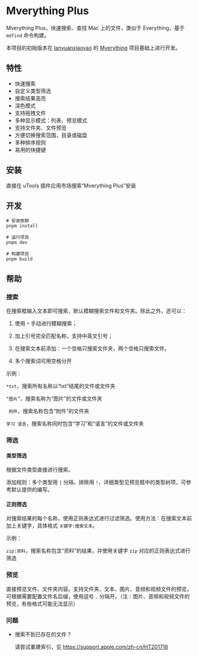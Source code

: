 # Mverything Plus

Mverything Plus，快速搜索、查找 Mac 上的文件，类似于 Everything，基于 `mdfind` 命令构建。

本项目的初始版本在 [lanyuanxiaoyao](https://github.com/lanyuanxiaoyao) 的 [Mverything](https://github.com/lanyuanxiaoyao/Mverything) 项目基础上进行开发。

## 特性

- 快速搜索
- 自定义类型筛选
- 搜索结果高亮
- 深色模式
- 支持拖拽文件
- 多种显示模式：列表、预览模式
- 支持文件夹、文件预览
- 方便切换搜索范围，目录或磁盘
- 多种排序规则
- 易用的快捷键

## 安装

直接在 uTools 插件应用市场搜索“Mverything Plus”安装

## 开发

```shell
# 安装依赖
pnpm install

# 运行项目
pnpm dev

# 构建项目
pnpm build
```

## 帮助

### 搜索

在搜索框输入文本即可搜索，默认模糊搜索文件和文件夹。除此之外，还可以：

1. 使用 `*` 手动进行模糊搜索；

2. 加上引号完全匹配名称，支持中英文引号；

3. 在搜索文本前添加：一个空格只搜索文件夹，两个空格只搜索文件。

4. 多个搜索词可用空格分开

示例：

`*txt`，搜索所有名称以“txt”结尾的文件或文件夹

`“图片”`，搜索名称为“图片”的文件或文件夹

<code>&nbsp;附件</code>，搜索名称包含“附件”的文件夹

`学习 语言`，搜索名称同时包含“学习”和“语言”的文件或文件夹

### 筛选

#### 类型筛选

根据文件类型直接进行搜索。

添加规则：多个类型用 `|` 分隔，排除用 `!`，详细类型见预览框中的类型树项，可参考默认提供的编写。

#### 正则筛选

对搜索结果的每个名称，使用正则表达式进行过滤筛选。使用方法：在搜索文本前加上关键字，具体格式 `关键字:搜索文本`。

示例：

`zip:资料`，搜索名称包含“资料”的结果，并使用关键字 `zip` 对应的正则表达式进行筛选

### 预览

直接预览文件、文件夹内容。支持文件夹、文本、图片、音频和视频文件的预览，可根据需要配置文件名后缀，使用逗号 `,` 分隔开。（注：图片、音频和视频文件的预览，有些格式可能无法显示）

### 问题

- 搜索不到已存在的文件？

  请尝试重建索引，见 https://support.apple.com/zh-cn/HT201716
